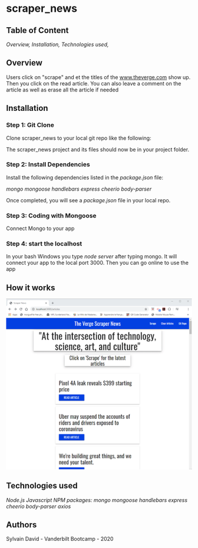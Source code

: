 # scraper_news


## Table of Content ##
*Overview,*
*Installation,*
*Technologies used,*

## Overview ##
 Users click on "scrape" and et the titles of the www.theverge.com show up. Then you click on the read article. You can also leave a comment on the article as well as erase all the article if needed

## Installation ##
### Step 1: Git Clone ###
Clone scraper_news to your local git repo like the following:

The scraper_news project and its files should now be in your project folder.

### Step 2: Install Dependencies ###
Install the following dependencies listed in the *package.json* file:

*mongo*
*mongoose*
*handlebars*
*express*
*cheerio*
*body-parser*

Once completed, you will see a *package.json* file in your local repo.

### Step 3: Coding with Mongoose ###
Connect Mongo to your app

### Step 4: start the localhost ###
In your bash Windows you type *node server* after typing mongo. It will connect your app to the local port 3000. Then you can go online to use the app

## How it works ##

![](./public/scrapers.gif)

## Technologies used ##
*Node.js*
*Javascript*
*NPM packages:* 
*mongo*
*mongoose*
*handlebars*
*express*
*cheerio*
*body-parser*
*axios*
  
## Authors ##
Sylvain David - Vanderbilt Bootcamp - 2020